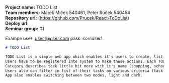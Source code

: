**Project name:** TODO List <br />
**Team members:** Marek Miček 540461, Peter Rúček 540454 <br />
**Repository url:** (https://github.com/Prucek/React-ToDoList) <br />
**Deploy url:** <url> <br />
**Seminar group:** 01 <br />
  
 Exampe user: user1@user.com pass: somuser1

```md
# TODO List

TODO List is a simple web app which enables it's users to create, list, update, delete and filter their TODO tasks.
Users have to be registered into system to make these actions. Each TODO task is described by it's name, desciption, duration, deadline, status (planned, in progress, finished) and category.
Category describes task little bit more with it's name (shopping, school...), default duration and color (something like colorful papersticks on walls). Some categories like school, workout, shopping already exists in app, but users can create their own default categories used for creating new tasks.
Users also can filter in list of their tasks on various criteria (task's status, category, progress ...).
App also enables switching between two modes, light and dark.
```
